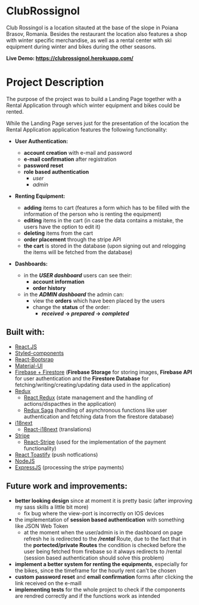# ClubRossignol

Club Rossingol is a location sitauted at the base of the slope in Poiana Brasov, Romania. Besides the restaurant the location also features a shop with winter specific merchandise, as well as a rental center with ski equipment during winter and bikes during the other seasons.

**Live Demo: https://clubrossignol.herokuapp.com/**

# Project Description

The purpose of the project was to build a Landing Page together with a Rental Application through which winter equipment and bikes could be rented.

While the Landing Page serves just for the presentation of the location the Rental Application application features the following functionality:

- **User Authentication:**

  - **account creation** with e-mail and password
  - **e-mail confirmation** after registration
  - **password reset**
  - **role based authentication**
    - _user_
    - _admin_

- **Renting Equipment:**

  - **adding** items to cart (features a form which has to be filled with the information of the person who is renting the equipment)
  - **editing** items in the cart (in case the data contains a mistake, the users have the option to edit it)
  - **deleting** items from the cart
  - **order placement** through the stripe API
  - **the cart** is stored in the database (upon signing out and relogging the items will be fetched from the database)

- **Dashboards:**

  - in the **_USER dashboard_** users can see their:
    - **account information**
    - **order history**
  - in the **_ADMIN dashboard_** the admin can:
    - view the **orders** which have been placed by the users
    - change the **status** of the order:
      - **_received_ &#8594; _prepared_ &#8594; _completed_**

## Built with:

- [React.JS](https://reactjs.org/)
- [Styled-components](https://styled-components.com/)
- [React-Bootsrap](https://react-bootstrap.github.io/)
- [Material-UI](https://mui.com/)
- [Firebase + Firestore](https://firebase.google.com/) (**Firebase Storage** for storing images, **Firebase API** for user authentication and the **Firestore Database** for fetching/writing/creating/updating data used in the application)
- [Redux](https://redux.js.org/)
  - [React Redux](https://react-redux.js.org/) (state management and the handling of actions/dispacthes in the application)
  - [Redux Saga](https://redux-saga.js.org/) (handling of asynchronous functions like user authentication and fetching data from the firestore database)
- [i18next](https://www.i18next.com/)
  - [React-i18next](https://react.i18next.com/) (translations)
- [Stripe](https://stripe.com)
  - [React-Stripe](https://stripe.com/docs/stripe-js/react) (used for the implementation of the payment functionality)
- [React Toastify](https://www.npmjs.com/package/react-toastify) (push notfications)
- [NodeJS](https://nodejs.org/en/)
- [ExpressJS](https://expressjs.com/) (processing the stripe payments)

## Future work and improvements:

- **better looking design** since at moment it is pretty basic (after improving my sass skills a little bit more)
  - fix bug where the view-port is incorrectly on IOS devices
- the implementation of **session based authentication** with something like JSON Web Token
  - at the moment when the user/admin is in the dashboard on page refresh he is redirected to the **_/rental_** Route, due to the fact that in the **portected/private Routes** the condition is checked before the user being fetched from firebase so it always redirects to /rental (session based authentication should solve this problem)
- **implement a better system for renting the equipments**, especially for the bikes, since the timeframe for the hourly rent can't be chosen
- **custom** **password reset** and **email confirmation** forms after clicking the link received on the e-maill
- **implementing tests** for the whole project to check if the components are rendred correctly and if the functions work as intended
